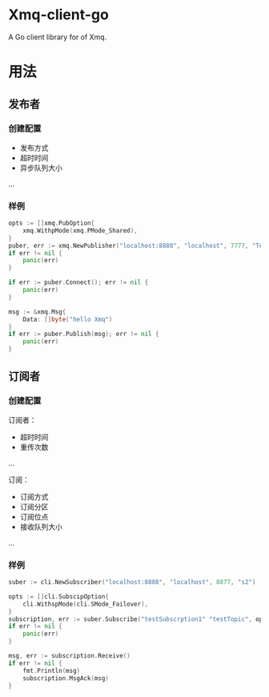 # Xmq-client-go

A Go client library for of Xmq.

# 用法

## 发布者

### 创建配置

- 发布方式
- 超时时间
- 异步队列大小
  
...

### 样例
``` go
opts := []xmq.PubOption{
	xmq.WithpMode(xmq.PMode_Shared),
}
puber, err := xmq.NewPublisher("localhost:8888", "localhost", 7777, "TestTopic", opt...)
if err != nil {
	panic(err)
}

if err := puber.Connect(); err != nil {
	panic(err)
}

msg := &xmq.Msg{
	Data: []byte("hello Xmq")
}
if err := puber.Publish(msg); err != nil {
	panic(err)
}
```

## 订阅者

### 创建配置

订阅者：
- 超时时间
- 重传次数

...

订阅：
- 订阅方式
- 订阅分区
- 订阅位点
- 接收队列大小

...
### 样例
``` go
suber := cli.NewSubscriber("localhost:8888", "localhost", 8877, "s2")

opts := []cli.SubscipOption{
	cli.WithspMode(cli.SMode_Failover),
}
subscription, err := suber.Subscribe("testSubscrption1" "testTopic", opt...)
if err != nil {
  	panic(err)
}

msg, err := subscription.Receive()
if err != nil {
	fmt.Println(msg)
	subscription.MsgAck(msg)
}
```
